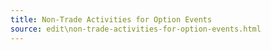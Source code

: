 ```yaml
---
title: Non-Trade Activities for Option Events
source: edit\non-trade-activities-for-option-events.html
---
```


